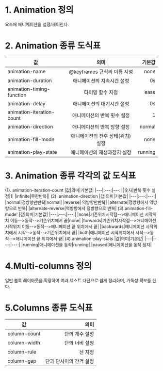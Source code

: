# 1. Animation 정의
요소에 애니메이션을 설정/제어한다.

# 2. Animation 종류 도식표
|값|의미|기본값|
|---|:---:|---:|
|animation-name|@keyframes 규칙의 이름 지정|none|
|animation-duration|애니메이션의 지속시간 설정|0s|
|animation-timing-function|타이밍 함수 지정|ease|
|animation-delay|애니메이션의 대기시간 설정|0s|
|animation-iteration-count|애니메이션의 반복 횟수 설정|1|
|animation-direction|애니메이션의 반복 방향 설정|normal|
|animation-fill-mode|애니메이션의 전후 상태(위치) 설정|none|
|animation-play-state|애니메이션의 재생과정지 설정|running|

# 3. Animation 종류 각각의 값 도식표
(1). animation-iteration-count
|값|의미|기본값|
|---|:---:|---:|
|숫자|반복 횟수 설정|1|
|infinite|무한반복||
(2). animation-direction
|값|의미|기본값|
|---|:---:|---:|
|normal|정방향만반복|normal|
|reverse| 역방향만반복|
|alternate|정방향에서 역방향으로 반복|
|alternate-reverse|역방향에서 정방향으로 반복|
(3).animation-fill-mode'
|값|의미|기본값|
|---|:---:|---:|
|none|기존위치시작점-->애니메이션 시작위치 이동-->동작-->기존위치에서 끝|none|
|forwards|기존위치시작점-->애니메이션 시작위치 이동-->동작-->애니메이션 끝 위치에서 끝|
|backwards|애니메이션 시작위치에서 시작-->동작-->기존위치에서 끝|
|both|애니메이션 시작위치에서 시작-->동작-->애니메이션 끝 위치에서 끝|
(4).animation-play-stats
|값|의미|기본값|
|---|:---:|---:|
|running|애니메이션을 동작|running|
|paused|애니메이션을 동작 정지|

# 4.Multi-columns 정의  
일반 블록 레이아웃을 확장하여 여러 텍스트 다단으로 쉽게 정리하며, 가독성 확보를 한다.

# 5.Columns 종류 도식표
|값|의미|
|---|---:|
|column-count|단의 개수 설정|
|column-width|단의 너비 설정|
|column-rule|선 지정|
|column-gap|단과 단사이의 간격 설정|


